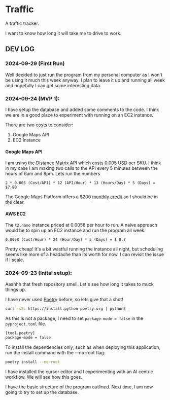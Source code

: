 # Traffic

A traffic tracker.

I want to know how long it will take me to drive to work. 

## DEV LOG

### 2024-09-29 (First Run)

Well decided to just run the program from my personal computer as I won't be using it much this week anyway. I plan to leave it up and running all week and hopefully I can get some interesting data. 

### 2024-09-24 (MVP 1):

I have setup the database and added some comments to the code. I think we are in a good place to experiment
with running on an EC2 instance. 

There are two costs to consider:
1. Google Maps API
2. EC2 Instance

#### Google Maps API
I am using the [Distance Matrix API](https://developers.google.com/maps/documentation/distance-matrix/usage-and-billing) which costs 0.005 USD per SKU. I think in my case I am making two calls to the API every 5 minutes between the hours of 6am and 8pm. Lets run the numbers

```
2 * 0.005 (Cost/API) * 12 (API/Hour) * 13 (Hours/Day) * 5 (Days) = $7.80 
```

The Google Maps Platform offers a $200 [monthly credit](https://developers.google.com/maps/billing-and-pricing/billing#monthly-credit) so I should be in the clear. 

#### AWS EC2
The `t2.nano` instance priced at 0.0058 per hour to run. A naive approach would be to spin up an EC2 instance and run the program all week. 

```
0.0058 (Cost/Hour) * 24 (Hour/Day) * 5 (Days) = $ 0.7
```

Pretty cheap! It's a bit wastful running the instance all night, but scheduling seems like more of a headache than its worth for now. I can revisit the issue if I scale. 

### 2024-09-23 (Inital setup):

Aaahhh that fresh repository smell. Let's see how long it takes to muck things up.

I have never used [Poetry](https://python-poetry.org/) before, so lets give that a shot!
```bash
curl -sSL https://install.python-poetry.org | python3 -
```

As this is not a package, I need to set `package-mode = false` in the `pyproject.toml` file.
```bash
[tool.poetry]
package-mode = false
```

To install the dependencies only, such as when deploying this application, run the install command with the --no-root flag:
```bash
poetry install --no-root
```

I have installed the cursor editor and I experimenting with an AI centric workflow. We will see how this goes. 

I have the basic structure of the program outlined. Next time, I am now going to try to set up the database. 
